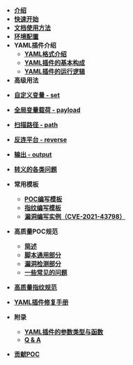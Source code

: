 - [**介绍**](/guide/README.md)
- [**快速开始**](/guide/QuickStart.md)
- [**文档使用方法**]()
- [**环境配置**](/guide/environment.md)
- **YAML插件介绍**
  - [**YAML格式介绍**](/guide/yaml/yaml_format.md)
  - [**YAML插件的基本构成**](/guide/yaml/yaml_script_v2.md)
  - [**YAML插件的运行逻辑**](/guide/yaml/yaml_run_logic.md)
- **高级用法**

[//]: # (TODO：统一边栏命名与文档命名，例：自定义变量 - set)

  - [**自定义变量 - set**](/guide/skill/set.md)
  - [**全局变量载荷 - payload**](/guide/skill/payload.md)
  - [**扫描路径 - path**](/guide/skill/path.md)
  - [**反连平台 - reverse**](/guide/skill/reverse.md)
  - [**输出 - output**](/guide/skill/output.md)
  - [**转义的各类问题**](/guide/skill/escape.md)
- **常用模板**
  - [**POC编写模板**](/guide/yaml/yaml_poc_template.md)
  - [**指纹编写模板**](/guide/yaml/yaml_finger_template.md)
  - [**漏洞编写实例（CVE-2021-43798）**](/guide/course/phaseIII.md)

- **高质量POC规范**
  - [**简述**](/guide/hiq/summary.md)
  - [**脚本通用部分**](/guide/hiq/about_common_part.md)
  - [**漏洞检测部分**](/guide/hiq/about_vulns.md)
  - [**一些常见的问题**](/guide/hiq/question_answer.md)
- [**高质量指纹规范**]()
- [**YAML插件修复手册**](/guide/yaml/yaml_fix.md)
- **附录**
  - [**YAML插件的参数类型与函数**](/guide/yaml/yaml_type_func.md)
  - [**Q & A**](/guide/course/phaseV.md)
- [**贡献POC**](/guide/contribute.md)
